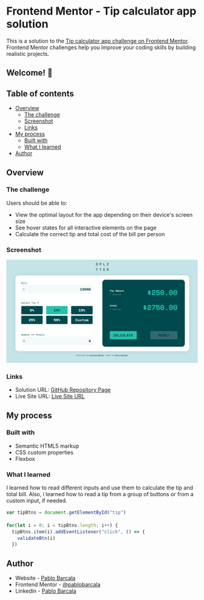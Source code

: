 # Frontend Mentor - Tip calculator app solution

This is a solution to the [Tip calculator app challenge on Frontend Mentor](https://www.frontendmentor.io/challenges/tip-calculator-app-ugJNGbJUX). Frontend Mentor challenges help you improve your coding skills by building realistic projects.

## Welcome! 👋

## Table of contents

- [Overview](#overview)
  - [The challenge](#the-challenge)
  - [Screenshot](#screenshot)
  - [Links](#links)
- [My process](#my-process)
  - [Built with](#built-with)
  - [What I learned](#what-i-learned)
- [Author](#author)

## Overview

### The challenge

Users should be able to:

- View the optimal layout for the app depending on their device's screen size
- See hover states for all interactive elements on the page
- Calculate the correct tip and total cost of the bill per person

### Screenshot

![Screenshot](images/tip-calculator.png)

### Links

- Solution URL: [GitHub Repository Page](https://github.com/pablobarcala/Tip-Calculator)
- Live Site URL: [Live Site URL](https://pablobarcala.github.io/Tip-Calculator/)

## My process

### Built with

- Semantic HTML5 markup
- CSS custom properties
- Flexbox

### What I learned

I learned how to read different inputs and use them to calculate the tip and total bill. Also, i learned how to read a tip from a group of buttons or from a custom input, if needed.

```js
var tipBtns = document.getElementById("tip")

for(let i = 0; i < tipBtns.length; i++) {
  tipBtns.item(i).addEventListener("click", () => {
    validateBtn(i)
  })
```

## Author

- Website - [Pablo Barcala](https://pablobarcala.com.ar)
- Frontend Mentor - [@pablobarcala](https://www.frontendmentor.io/profile/pablobarcala)
- Linkedin - [Pablo Barcala](https://www.linkedin.com/in/pablo-dami%C3%A1n-barcala-60a1a923a/)
